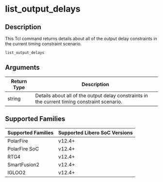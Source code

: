 # list_output_delays

## Description 

This Tcl command returns details about all of the output delay constraints in the current timing constraint scenario.

```
list_output_delays
```

## Arguments 

|Return Type|Description|
|-----------|-----------|
|string|Details about all of the output delay constraints in the current timing constraint scenario.|

## Supported Families 

|Supported Families|Supported Libero SoC Versions|
|------------------|-----------------------------|
|PolarFire|v12.4+|
|PolarFire SoC|v12.4+|
|RTG4|v12.4+|
|SmartFusion2|v12.4+|
|IGLOO2|v12.4+|

